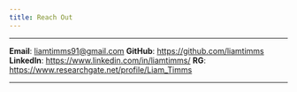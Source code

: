 ```yaml
---
title: Reach Out
---
```


-----------     ------
**Email**:      <liamtimms91@gmail.com>
**GitHub**:     <https://github.com/liamtimms>
**LinkedIn**:   <https://www.linkedin.com/in/liamtimms/>
**RG**:         <https://www.researchgate.net/profile/Liam_Timms>
-----------     ------
